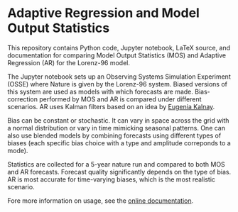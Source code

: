 # Adaptive Regression and Model Output Statistics

This repository contains Python code, Jupyter notebook, LaTeX source, and documentation for comparing Model Output Statistics (MOS) and Adaptive Regression (AR) for the Lorenz-96 model. 

The Jupyter notebook sets up an Observing Systems Simulation Experiment (OSSE) where Nature is given by the Lorenz-96 system. Biased versions of this system are used as models with which forecasts are made. Bias-correction performed by MOS and AR is compared under different scenarios. AR uses Kalman filters based on an idea by [Eugenia Kalnay](https://www2.atmos.umd.edu/~ekalnay/).

Bias can be constant or stochastic. It can vary in space across the grid with a normal distribution or vary in time mimicking seasonal patterns. One can also use blended models by combining forecasts using different types of biases (each specific bias choice with a type and amplitude correponds to a mode). 

Statistics are collected for a 5-year nature run and compared to both MOS and AR forecasts. Forecast quality significantly depends on the type of bias. AR is most accurate for time-varying biases, which is the most realistic scenario.

Fore more information on usage, see the [online documentation](https://anilzen.github.io/adaptive_regression/). 
